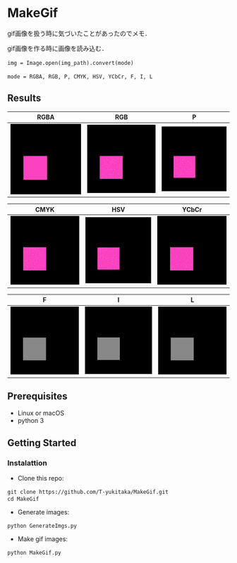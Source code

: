 # MakeGif

gif画像を扱う時に気づいたことがあったのでメモ．

gif画像を作る時に画像を読み込む．

`img = Image.open(img_path).convert(mode)` 

`mode = RGBA, RGB, P, CMYK, HSV, YCbCr, F, I, L`

## Results
| RGBA | RGB | P |
----|----|----
| <img src='https://github.com/T-yukitaka/MakeGif/blob/master/results/RGBA.gif'> | <img src='https://github.com/T-yukitaka/MakeGif/blob/master/results/RGB.gif'> | <img src='https://github.com/T-yukitaka/MakeGif/blob/master/results/P.gif'> |

| CMYK | HSV | YCbCr |
----|----|----
| <img src='https://github.com/T-yukitaka/MakeGif/blob/master/results/CMYK.gif'> | <img src='https://github.com/T-yukitaka/MakeGif/blob/master/results/HSV.gif'> | <img src='https://github.com/T-yukitaka/MakeGif/blob/master/results/YCbCr.gif'> |

| F | I | L |
----|----|----
| <img src='https://github.com/T-yukitaka/MakeGif/blob/master/results/F.gif'> | <img src='https://github.com/T-yukitaka/MakeGif/blob/master/results/I.gif'> | <img src='https://github.com/T-yukitaka/MakeGif/blob/master/results/L.gif'> |


## Prerequisites
- Linux or macOS
- python 3

## Getting Started
### Instalattion
- Clone this repo:
```
git clone https://github.com/T-yukitaka/MakeGif.git
cd MakeGif
```
- Generate images:
```
python GenerateImgs.py
```
- Make gif images:
```
python MakeGif.py
```